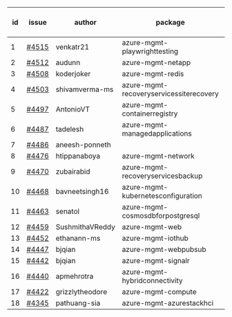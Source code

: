 | id | issue | author | package | assignee | bot advice | created date of issue | target release date | date from target |
| ------ | ------ | ------ | ------ | ------ | ------ | ------ | ------ | :-----: |
| 1 | [#4515](https://github.com/Azure/sdk-release-request/issues/4515) | venkatr21 | azure-mgmt-playwrighttesting | ChenxiJiang333 | new issue. | 09-13 | 10-27 |  |
| 2 | [#4512](https://github.com/Azure/sdk-release-request/issues/4512) | audunn | azure-mgmt-netapp | ChenxiJiang333 |  | 09-08 | 10-27 |  |
| 3 | [#4508](https://github.com/Azure/sdk-release-request/issues/4508) | koderjoker | azure-mgmt-redis | ChenxiJiang333 |  | 09-07 | 09-22 |  |
| 4 | [#4503](https://github.com/Azure/sdk-release-request/issues/4503) | shivamverma-ms | azure-mgmt-recoveryservicessiterecovery | ChenxiJiang333 |  | 09-06 | 09-22 |  |
| 5 | [#4497](https://github.com/Azure/sdk-release-request/issues/4497) | AntonioVT | azure-mgmt-containerregistry | ChenxiJiang333 |  | 09-05 | 09-22 |  |
| 6 | [#4487](https://github.com/Azure/sdk-release-request/issues/4487) | tadelesh | azure-mgmt-managedapplications | ChenxiJiang333 |  | 09-05 | 09-22 |  |
| 7 | [#4486](https://github.com/Azure/sdk-release-request/issues/4486) | aneesh-ponneth |  | ChenxiJiang333 |  | 08-31 | 09-22 |  |
| 8 | [#4476](https://github.com/Azure/sdk-release-request/issues/4476) | htippanaboya | azure-mgmt-network | ChenxiJiang333 |  | 08-29 | 09-22 |  |
| 9 | [#4470](https://github.com/Azure/sdk-release-request/issues/4470) | zubairabid | azure-mgmt-recoveryservicesbackup | ChenxiJiang333 | ForCLI | 08-29 | 09-22 |  |
| 10 | [#4468](https://github.com/Azure/sdk-release-request/issues/4468) | bavneetsingh16 | azure-mgmt-kubernetesconfiguration | ChenxiJiang333 |  | 08-28 | 09-22 |  |
| 11 | [#4463](https://github.com/Azure/sdk-release-request/issues/4463) | senatol | azure-mgmt-cosmosdbforpostgresql | ChenxiJiang333 | FirstGA | 08-23 | 09-22 |  |
| 12 | [#4459](https://github.com/Azure/sdk-release-request/issues/4459) | SushmithaVReddy | azure-mgmt-web | ChenxiJiang333 | MultiAPI | 08-23 | 09-22 |  |
| 13 | [#4452](https://github.com/Azure/sdk-release-request/issues/4452) | ethanann-ms | azure-mgmt-iothub | ChenxiJiang333 |  | 08-17 | 09-22 |  |
| 14 | [#4447](https://github.com/Azure/sdk-release-request/issues/4447) | bjqian | azure-mgmt-webpubsub | ChenxiJiang333 | HoldOn | 08-17 | 09-22 |  |
| 15 | [#4442](https://github.com/Azure/sdk-release-request/issues/4442) | bjqian | azure-mgmt-signalr | ChenxiJiang333 |  | 08-17 | 09-22 |  |
| 16 | [#4440](https://github.com/Azure/sdk-release-request/issues/4440) | apmehrotra | azure-mgmt-hybridconnectivity | ChenxiJiang333 | FirstBeta | 08-16 | 09-22 |  |
| 17 | [#4422](https://github.com/Azure/sdk-release-request/issues/4422) | grizzlytheodore | azure-mgmt-compute | ChenxiJiang333 |  | 08-12 | 09-22 |  |
| 18 | [#4345](https://github.com/Azure/sdk-release-request/issues/4345) | pathuang-sia | azure-mgmt-azurestackhci | ChenxiJiang333 | HoldOn | 07-19 | 09-22 |  |
